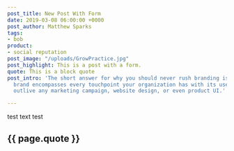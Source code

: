```yaml
---
post_title: New Post With Form
date: 2019-03-08 06:00:00 +0000
post_author: Matthew Sparks
tags:
- bob
product:
- social reputation
post_image: "/uploads/GrowPractice.jpg"
post_highlight: This is a post with a form.
quote: This is a block quote
post_intro: 'The short answer for why you should never rush branding is this: Your
  brand encompasses every touchpoint your organization has with its users. It will
  outlive any marketing campaign, website design, or even product UI.'

---
```

test text test

<h2 class="post__quote">{{ page.quote }}</h2>